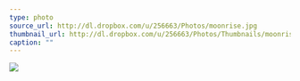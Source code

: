 ```yaml
---
type: photo
source_url: http://dl.dropbox.com/u/256663/Photos/moonrise.jpg
thumbnail_url: http://dl.dropbox.com/u/256663/Photos/Thumbnails/moonrise.jpg
caption: ""
---
```

![](http://dl.dropbox.com/u/256663/Photos/moonrise.jpg)